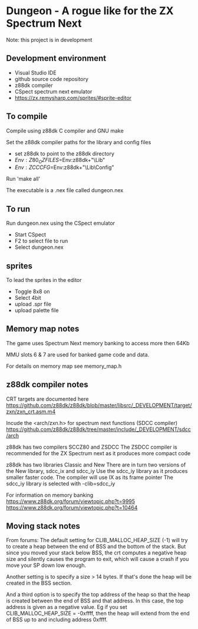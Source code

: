 # Dungeon - A rogue like for the ZX Spectrum Next

Note: this project is in development

## Development environment

- Visual Studio IDE
- github source code repository 
- z88dk compiler
- CSpect spectrum next emulator
- https://zx.remysharp.com/sprites/#sprite-editor


## To compile

Compile using z88dk C compiler and GNU make

Set the z88dk compiler paths for the library and config files
- set z88dk to point to the z88dk directory
- $Env:Z80_OZFILES=$Env:z88dk+"\Lib\"
- $Env:ZCCCFG=$Env:z88dk+"\Lib\Config"

Run 'make all'

The executable is a .nex file called dungeon.nex

## To run

Run dungeon.nex using the CSpect emulator

- Start CSpect
- F2 to select file to run
- Select dungeon.nex

## sprites

To lead the sprites in the  editor 
- Toggle 8x8 on
- Select 4bit
- upload .spr file
- upload palette file

## Memory map notes
The game uses Spectrum Next memory banking to access more then 64Kb

MMU slots 6 & 7 are used for banked game code and data. 

For details on memory map see memory_map.h


## z88dk compiler notes

CRT targets are documented here
 https://github.com/z88dk/z88dk/blob/master/libsrc/_DEVELOPMENT/target/zxn/zxn_crt.asm.m4

 Incude the <arch/zxn.h> for spectrum next functions (SDCC compiler)
https://github.com/z88dk/z88dk/tree/master/include/_DEVELOPMENT/sdcc/arch

z88dk has two compilers SCCZ80 and ZSDCC 
The ZSDCC compiler is recommended for the ZX Spectrum next as it produces more compact code

z88dk has two libraries Classic and New 
There are in turn two versions of the New library, sdcc_ix and sdcc_iy
Use the sdcc_iy library as it produces smaller faster code. The compiler will use IX as its frame pointer
The sdcc_iy library is selected with -clib=sdcc_iy

For information on memory banking
https://www.z88dk.org/forum/viewtopic.php?t=9995
https://www.z88dk.org/forum/viewtopic.php?t=10464


## Moving stack notes

From forums: The default setting for CLIB_MALLOC_HEAP_SIZE (-1) will try to create a heap between the end of BSS and the bottom of the stack. But since you moved your stack below BSS, the crt computes a negative heap size and silently causes the program to exit, which will cause a crash if you move your SP down low enough.

Another setting is to specify a size > 14 bytes. If that's done the heap will be created in the BSS section.

And a third option is to specify the top address of the heap so that the heap is created between the end of BSS and that address. In this case, the top address is given as a negative value. Eg if you set CLIB_MALLOC_HEAP_SIZE = -0xffff, then the heap will extend from the end of BSS up to and including address 0xffff.
